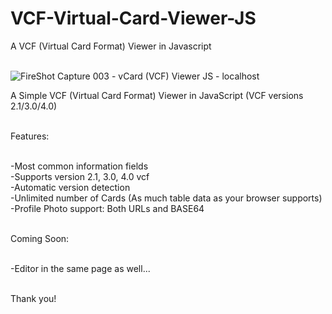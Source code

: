 # VCF-Virtual-Card-Viewer-JS
A VCF (Virtual Card Format) Viewer in Javascript<br><br>

![FireShot Capture 003 - vCard (VCF) Viewer JS - localhost](https://user-images.githubusercontent.com/16135535/213110936-67843741-c3c4-486b-9e21-4fe0884aca54.png)

A Simple VCF (Virtual Card Format) Viewer in JavaScript (VCF versions 2.1/3.0/4.0)<br><br>

Features:<br><br>

-Most common information fields<br>
-Supports version 2.1, 3.0, 4.0 vcf<br>
-Automatic version detection<br>
-Unlimited number of Cards (As much table data as your browser supports)<br>
-Profile Photo support: Both URLs and BASE64<br><br>

Coming Soon:<br><br>

-Editor in the same page as well...<br><br>

Thank you!<br><br>



